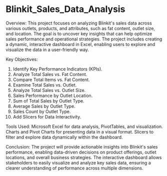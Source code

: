 # Blinkit_Sales_Data_Analysis
Overview:
This project focuses on analyzing Blinkit's sales data across various outlets, products, and attributes, such as fat content, outlet size, and location. 
The goal is to uncover key insights that can help optimize sales performance and operational strategies. 
The project includes creating a dynamic, interactive dashboard in Excel, enabling users to explore and visualize the data in a user-friendly way.

Key Objectives:
1. Identify Key Performance Indicators (KPIs).
2. Analyze Total Sales vs. Fat Content.
3. Compare Total Items vs. Fat Content.
4. Examine Total Sales vs. Outlet.
5. Analyze Total Sales vs. Outlet Size.
6. Sales Performance by Outlet Location.
7. Sum of Total Sales by Outlet Type.
8. Average Sales by Outlet Type.
9. Sales Count by Outlet Type.
10. Add Slicers for Data Interactivity.

Tools Used:
Microsoft Excel for data analysis, PivotTables, and visualization.
Charts and Pivot Charts for presenting data in a visual format.
Slicers to filter and explore data dynamically within the dashboard.

Conclusion:
The project will provide actionable insights into Blinkit's sales performance, enabling data-driven decisions on product offerings, outlet locations, and overall business strategies. 
The interactive dashboard allows stakeholders to easily visualize and analyze key sales data, ensuring a clearer understanding of performance across multiple dimensions.
